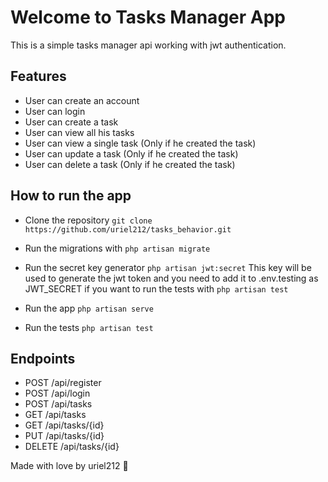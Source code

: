 # Welcome to Tasks Manager App
This is a simple tasks manager api working with jwt authentication.

## Features
- User can create an account
- User can login
- User can create a task
- User can view all his tasks
- User can view a single task (Only if he created the task)
- User can update a task (Only if he created the task)
- User can delete a task (Only if he created the task)

## How to run the app
- Clone the repository
`git clone https://github.com/uriel212/tasks_behavior.git`

- Run the migrations with
`php artisan migrate`

- Run the secret key generator
`php artisan jwt:secret`
This key will be used to generate the jwt token and you need to add it to .env.testing as JWT_SECRET if you want to run the tests with `php artisan test`

- Run the app
`php artisan serve`

- Run the tests
`php artisan test`

## Endpoints
- POST /api/register
- POST /api/login
- POST /api/tasks
- GET /api/tasks
- GET /api/tasks/{id}
- PUT /api/tasks/{id}
- DELETE /api/tasks/{id}


Made with love by uriel212 💙